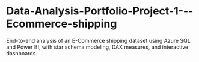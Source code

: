 # Data-Analysis-Portfolio-Project-1---Ecommerce-shipping
End-to-end analysis of an E-Commerce shipping dataset using Azure SQL and Power BI, with star schema modeling, DAX measures, and interactive dashboards.
